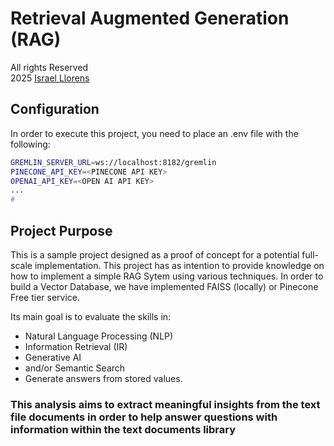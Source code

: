 # Retrieval Augmented Generation (RAG)

All rights Reserved \
2025 [Israel Llorens](https://www.linkedin.com/in/israel-llorens/)

## Configuration

In order to execute this project, you need to place an .env file with the following:

```bash
GREMLIN_SERVER_URL=ws://localhost:8182/gremlin
PINECONE_API_KEY=<PINECONE API KEY>
OPENAI_API_KEY=<OPEN AI API KEY>
...
# 
```

## Project Purpose

This is a sample project designed as a proof of concept for a potential full-scale implementation. This project has as intention to provide knowledge on how to implement a simple RAG Sytem using various techniques. In order to build a Vector Database, we have implemented FAISS (locally) or Pinecone Free tier service.

Its main goal is to evaluate the skills in:

- Natural Language Processing (NLP)
- Information Retrieval (IR)
- Generative AI
- and/or Semantic Search
- Generate answers from stored values.

### This analysis aims to extract meaningful insights from the text file documents in order to help answer questions with information within the text documents library
